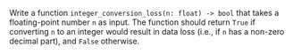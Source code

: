 Write a function `integer_conversion_loss(n: float) -> bool` that takes a floating-point number `n` as input. The function should return `True` if converting `n` to an integer would result in data loss (i.e., if `n` has a non-zero decimal part), and `False` otherwise.
